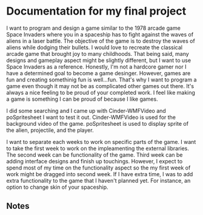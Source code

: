# Documentation for my final project

I want to program and design a game similar to the 1978 arcade game Space Invaders 
where you in a spaceship has to fight against the waves of aliens in a laser battle. 
The objective of the game is to destroy the waves of aliens while dodging their bullets. 
I would love to recreate the classical arcade game that brought joy to many childhoods. 
That being said, many designs and gameplay aspect might be slightly different, but I want 
to use Space Invaders as a reference. Honestly, I'm not a hardcore gamer nor I have a determined 
goal to become a game desinger. However, games are fun and creating somethinig fun is well...fun.
That's why I want to program a game even though it may not be as complicated other games out there. 
It's always a nice feeling to be proud of your completed work. I feel like making a game is something 
I can be proud of because I like games.

I did some searching and I came up with Cinder-WMFVideo and poSpritesheet I want to test it out. Cinder-WMFVideo
is used for the background video of the game. poSpritesheet is used to display sprite of the alien, projectile,
and the player.

I want to separate each weeks to work on specific parts of the game. I want to take the first week to work on
the impleamenting the external libraries. The second week can be functionality of the game.
Third week can be adding interface designs and finish up touchings. However, I expect to spend most of my time on
the functionality aspect so the my first week of work might be dragged into second week. If I have extra time,
I was to add extra functionality to the game that I haven't planned yet. For instance, an option to change skin
of your spaceship.
## Notes
